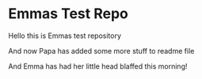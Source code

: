# Emmas Test Repo

Hello this is Emmas test repository

And now Papa has added some more stuff to readme file

And Emma has had her little head blaffed this morning!
